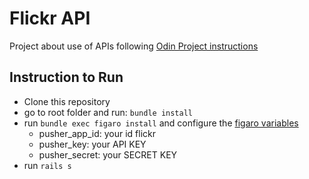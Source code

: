# Flickr API

Project about use of APIs following [Odin Project instructions](https://www.theodinproject.com/lessons/ruby-on-rails-flickr-api)

## Instruction to Run
- Clone this repository
- go to root folder and run: `bundle install` 
- run `bundle exec figaro install` and configure the [figaro variables](https://github.com/laserlemon/figaro#deployment)
    - pusher_app_id: your id flickr
    - pusher_key: your API KEY
    - pusher_secret: your SECRET KEY
- run `rails s`